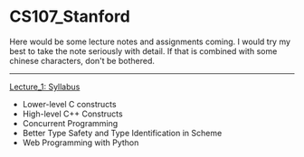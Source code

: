# CS107_Stanford

Here would be some lecture notes and assignments coming. I would try my best to take the note seriously with detail. If that is combined with some chinese characters, don't be bothered.

---
[Lecture_1: Syllabus](Notes/lec1.md)
- Lower-level C constructs
- High-level C++ Constructs
- Concurrent Programming
- Better Type Safety and Type Identification in Scheme
- Web Programming with Python